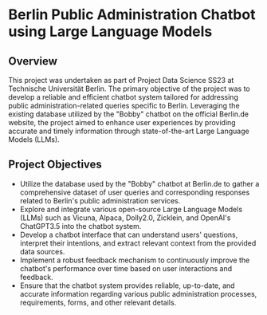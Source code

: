 # Berlin Public Administration Chatbot using Large Language Models

## Overview

This project was undertaken as part of Project Data Science SS23 at Technische Universität Berlin. The primary objective of the project was to develop a reliable and efficient chatbot system tailored for addressing public administration-related queries specific to Berlin. Leveraging the existing database utilized by the "Bobby" chatbot on the official Berlin.de website, the project aimed to enhance user experiences by providing accurate and timely information through state-of-the-art Large Language Models (LLMs).

## Project Objectives

- Utilize the database used by the "Bobby" chatbot at Berlin.de to gather a comprehensive dataset of user queries and corresponding responses related to Berlin's public administration services.
- Explore and integrate various open-source Large Language Models (LLMs) such as Vicuna, Alpaca, Dolly2.0, Zicklein, and OpenAI's ChatGPT3.5 into the chatbot system.
- Develop a chatbot interface that can understand users' questions, interpret their intentions, and extract relevant context from the provided data sources.
- Implement a robust feedback mechanism to continuously improve the chatbot's performance over time based on user interactions and feedback.
- Ensure that the chatbot system provides reliable, up-to-date, and accurate information regarding various public administration processes, requirements, forms, and other relevant details.
